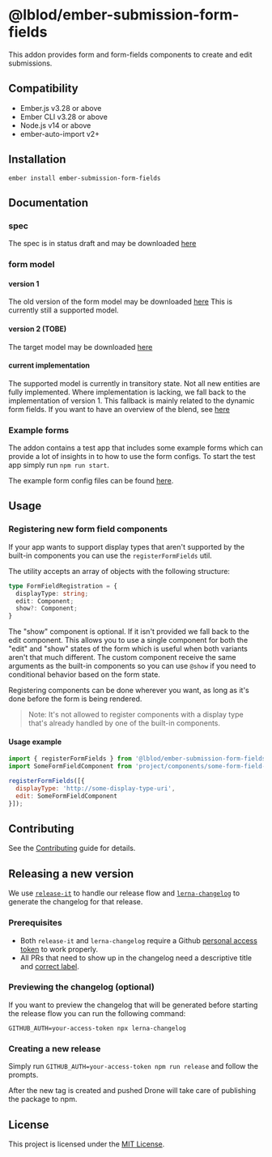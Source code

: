 # @lblod/ember-submission-form-fields

This addon provides form and form-fields components to create and edit submissions.


## Compatibility

* Ember.js v3.28 or above
* Ember CLI v3.28 or above
* Node.js v14 or above
* ember-auto-import v2+


## Installation

```
ember install ember-submission-form-fields
```

## Documentation
### spec
The spec is in status draft and may be downloaded [here](https://cloud.ruizdearcaute.com/s/dBf36c8XMQJTtrR)

### form model
#### version 1
The old version of the form model may be downloaded [here](https://cloud.ruizdearcaute.com/s/XJ55FfzkjQdYKJY)
This is currently still a supported model.

#### version 2 (TOBE)
The target model may be downloaded [here](https://cloud.ruizdearcaute.com/s/yz4LExENHLRfcFA)

#### current implementation
The supported model is currently in transitory state. Not all new entities are fully implemented.
Where implementation is lacking, we fall back to the implementation of version 1.
This fallback is mainly related to the dynamic form fields.
If you want to have an overview of the blend, see [here](https://cloud.ruizdearcaute.com/s/dmNBPaBbkeFbeZG)

### Example forms
The addon contains a test app that includes some example forms which can provide a lot of insights in to how to use the form configs.
To start the test app simply run `npm run start`.

The example form config files can be found [here](https://github.com/lblod/ember-submission-form-fields/tree/3ed7941cb2ac392e866de8d593d965bdedaf6210/tests/dummy/public/test-forms).

## Usage

### Registering new form field components

If your app wants to support display types that aren't supported by the built-in components you can use the `registerFormFields` util.

The utility accepts an array of objects with the following structure:
```ts
type FormFieldRegistration = {
  displayType: string;
  edit: Component;
  show?: Component;
}
```

The "show" component is optional. If it isn't provided we fall back to the edit component. This allows you to use a single component for both the "edit" and "show" states of the form which is useful when both variants aren't that much different. The custom component receive the same arguments as the built-in components so you can use `@show` if you need to conditional behavior based on the form state.

Registering components can be done wherever you want, as long as it's done before the form is being rendered.

> Note: It's not allowed to register components with a display type that's already handled by one of the built-in components.

#### Usage example

```js
import { registerFormFields } from '@lblod/ember-submission-form-fields';
import SomeFormFieldComponent from 'project/components/some-form-field-component';

registerFormFields([{
  displayType: 'http://some-display-type-uri',
  edit: SomeFormFieldComponent
}]);
```

## Contributing

See the [Contributing](CONTRIBUTING.md) guide for details.


## Releasing a new version
We use [`release-it`](https://github.com/release-it/release-it) to handle our release flow and [`lerna-changelog`](https://github.com/lerna/lerna-changelog) to generate the changelog for that release.

### Prerequisites
- Both `release-it` and `lerna-changelog` require a Github [personal access token](https://docs.github.com/en/authentication/keeping-your-account-and-data-secure/creating-a-personal-access-token) to work properly.
- All PRs that need to show up in the changelog need a descriptive title and [correct label](https://github.com/lerna/lerna-changelog).

### Previewing the changelog (optional)
If you want to preview the changelog that will be generated before starting the release flow you can run the following command:

`GITHUB_AUTH=your-access-token npx lerna-changelog`

### Creating a new release
Simply run `GITHUB_AUTH=your-access-token npm run release` and follow the prompts.

After the new tag is created and pushed Drone will take care of publishing the package to npm.


## License

This project is licensed under the [MIT License](LICENSE.md).
